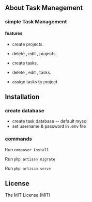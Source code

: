 ## About Task Management

### simple Task Management

#### features
- create projects.
- delete , edit , projects.

- create tasks.
- delete , edit , tasks.
- assign tasks to project.

## Installation

### create database

- create task database -- default mysql
- set username & password in .env file

### commands

Run `composer install`

Run `php artisan migrate`

Run `php artisan serve`

## License

The MIT License (MIT)

